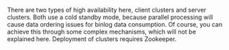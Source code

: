 There are two types of high availability here, client clusters and server clusters. Both use a cold standby mode, because parallel processing will cause data ordering issues for binlog data consumption. Of course, you can achieve this through some complex mechanisms, which will not be explained here. Deployment of clusters requires Zookeeper.

